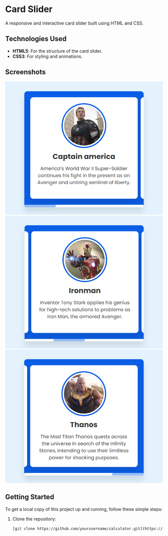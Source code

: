# Card Slider

A responsive and interactive card slider built using HTML and CSS.


## Technologies Used

- **HTML5**: For the structure of the card slider.
- **CSS3**: For styling and animations.

## Screenshots

![Card Slider Screenshot](screenshots/Screenshot-1.png)
![Card Slider Screenshot](screenshots/Screenshot-2.png)
![Card Slider Screenshot](screenshots/Screenshot-3.png)

## Getting Started

To get a local copy of this project up and running, follow these simple steps:

1. Clone the repository:
   ```bash
   [git clone https://github.com/yourusername/calculator.git](https://github.com/BarathCT/HTML-CSS-JS-Calculator-.git)
